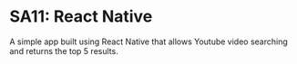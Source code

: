 # SA11: React Native

A simple app built using React Native that allows Youtube video searching and returns the top 5 results. 

